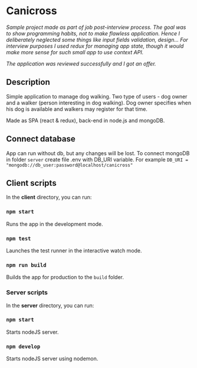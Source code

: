 # Canicross

*Sample project made as part of job post-interview process. The goal was to show programming habits, not to make flawless application. Hence I deliberately neglected some things like input fields validation, design...
For interview purposes I used redux for managing app state, though it would make more sense for such small app to use context API.*

*The application was reviewed successfully and I got an offer.*

## Description

Simple application to manage dog walking. Two type of users - dog owner and a walker (person interesting in dog walking). Dog owner specifies when his dog is available and walkers may register for that time.

Made as SPA (react & redux), back-end in node.js and mongoDB.

## Connect database

App can run without db, but any changes will be lost. To connect mongoDB in folder `server` create file .env with DB_URI variable. For example `DB_URI = "mongodb://db_user:password@localhost/canicross"`

## Client scripts

In the **client** directory, you can run:

### `npm start`

Runs the app in the development mode.

### `npm test`

Launches the test runner in the interactive watch mode.

### `npm run build`

Builds the app for production to the `build` folder.

### Server scripts

In the **server** directory, you can run:

### `npm start`

Starts nodeJS server.

### `npm develop`

Starts nodeJS server using nodemon.
